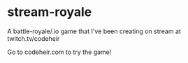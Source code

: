 # stream-royale

A battle-royale/.io game that I've been creating on stream at twitch.tv/codeheir

Go to codeheir.com to try the game!

